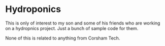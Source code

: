 # Hydroponics

This is only of interest to my son and some of his friends who are working on a
hydropnics project.  Just a bunch of sample code for them.

None of this is related to anything from Corsham Tech.


